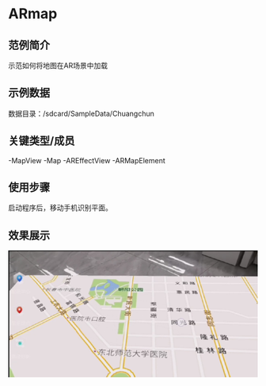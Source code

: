# ARmap

## 范例简介

示范如何将地图在AR场景中加载

## 示例数据

数据目录：/sdcard/SampleData/Chuangchun

## 关键类型/成员

-MapView
-Map
-AREffectView
-ARMapElement

## 使用步骤

启动程序后，移动手机识别平面。


## 效果展示

![image](img.png)
